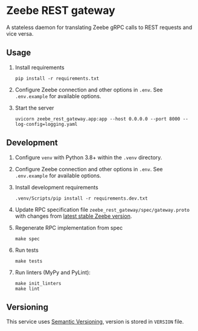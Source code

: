 # Zeebe REST gateway
A stateless daemon for translating Zeebe gRPC calls to REST requests and vice versa.

## Usage
1. Install requirements
    ```
    pip install -r requirements.txt
    ```

2. Configure Zeebe connection and other options in `.env`. See `.env.example` for available options.

3. Start the server
    ```
    uvicorn zeebe_rest_gateway.app:app --host 0.0.0.0 --port 8000 --log-config=logging.yaml
    ```


## Development
1. Configure `venv` with Python 3.8+ within the `.venv` directory.

2. Configure Zeebe connection and other options in `.env`. See `.env.example` for available options.
  
3. Install development requirements
    ```
    .venv/Scripts/pip install -r requirements.dev.txt
    ```

4. Update RPC specification file `zeebe_rest_gateway/spec/gateway.proto` with changes from [latest stable 
Zeebe version](https://github.com/camunda-cloud/zeebe/blob/clients/go%2Fv1.1.1/gateway-protocol/src/main/proto/gateway.proto).

5. Regenerate RPC implementation from spec
    ```
    make spec
    ``` 

6. Run tests
    ```
    make tests
    ```

7. Run linters (MyPy and PyLint):
    ```
    make init_linters
    make lint
    ```

## Versioning
This service uses [Semantic Versioning](https://semver.org/), version is stored in `VERSION` file.
